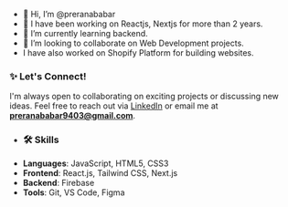 - 👋 Hi, I’m @preranababar
- 👀 I have been working on Reactjs, Nextjs for more than 2 years.
- 🌱 I’m currently learning backend.
- 💞️ I’m looking to collaborate on Web Development projects.
- I have also worked on Shopify Platform for building websites.
### ✨ Let's Connect!
I'm always open to collaborating on exciting projects or discussing new ideas. Feel free to reach out via [LinkedIn](www.linkedin.com/in/prerana-babar-51b89025a) or email me at **preranababar9403@gmail.com**.


- ### 🛠 Skills
- **Languages**: JavaScript, HTML5, CSS3
- **Frontend**: React.js, Tailwind CSS, Next.js
- **Backend**: Firebase
- **Tools**: Git, VS Code, Figma



<!---
preranababar9/preranababar9 is a ✨ special ✨ repository because its `README.md` (this file) appears on your GitHub profile.
You can click the Preview link to take a look at your changes.
--->

